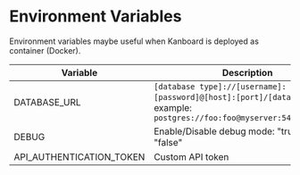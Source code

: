 Environment Variables
=====================

Environment variables maybe useful when Kanboard is deployed as container (Docker).

| Variable                 | Description                                                                                                                     |
|--------------------------|---------------------------------------------------------------------------------------------------------------------------------|
| DATABASE_URL             | `[database type]://[username]:[password]@[host]:[port]/[database name]`, example: `postgres://foo:foo@myserver:5432/Kanboard`   |
| DEBUG                    | Enable/Disable debug mode: "true" or "false"                                                                                    |
| API_AUTHENTICATION_TOKEN | Custom API token                                                                                                                |
